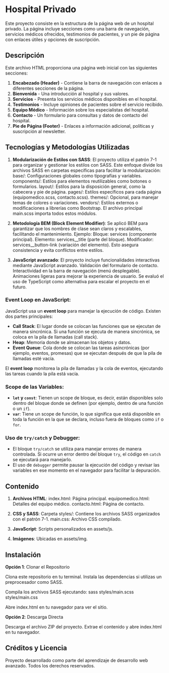 # Hospital Privado

Este proyecto consiste en la estructura de la página web de un hospital privado. La página incluye secciones como una barra de navegación, servicios médicos ofrecidos, testimonios de pacientes, y un pie de página con enlaces útiles y opciones de suscripción.

## Descripción

Este archivo HTML proporciona una página web inicial con las siguientes secciones:

1. **Encabezado (Header)** - Contiene la barra de navegación con enlaces a diferentes secciones de la página.
2. **Bienvenida** - Una introducción al hospital y sus valores.
3. **Servicios** - Presenta los servicios médicos disponibles en el hospital.
4. **Testimonios** - Incluye opiniones de pacientes sobre el servicio recibido.
5. **Equipo Médico** - Información sobre los especialistas del hospital.
6. **Contacto** - Un formulario para consultas y datos de contacto del hospital.
7. **Pie de Página (Footer)** - Enlaces a información adicional, políticas y suscripción al newsletter.

## Tecnologías y Metodologías Utilizadas

1. **Modularización de Estilos con SASS**: El proyecto utiliza el patrón 7-1 para organizar y gestionar los estilos con SASS. Este enfoque divide los archivos SASS en carpetas específicas para facilitar la modularización:
base/: Configuraciones globales como tipografías y variables.
components/: Estilos para elementos reutilizables como botones o formularios.
layout/: Estilos para la disposición general, como la cabecera y pie de página.
pages/: Estilos específicos para cada página (equipomedico.scss, contacto.scss).
themes/: Opcional, para manejar temas de colores o variaciones.
vendors/: Estilos externos o modificaciones a librerías como Bootstrap.
El archivo principal main.scss importa todos estos módulos.

2. **Metodología BEM (Block Element Modifier)**: Se aplicó BEM para garantizar que los nombres de clase sean claros y escalables, facilitando el mantenimiento. Ejemplo:
Bloque: services (componente principal).
Elemento: services__title (parte del bloque).
Modificador: services__button-link (variación del elemento).
Esto asegura consistencia y evita conflictos entre estilos.

3. **JavaScript avanzado**: El proyecto incluye funcionalidades interactivas mediante JavaScript avanzado.
Validación del formulario de contacto.
Interactividad en la barra de navegación (menú desplegable).
Animaciones ligeras para mejorar la experiencia de usuario.
Se evaluó el uso de TypeScript como alternativa para escalar el proyecto en el futuro.

### Event Loop en JavaScript:
JavaScript usa un **event loop** para manejar la ejecución de código. Existen dos partes principales:

- **Call Stack**: El lugar donde se colocan las funciones que se ejecutan de manera sincrónica. Si una función se ejecuta de manera sincrónica, se coloca en la pila de llamadas (call stack).
- **Heap**: Memoria donde se almacenan los objetos y datos.
- **Event Queue**: Cola donde se colocan las tareas asincrónicas (por ejemplo, eventos, promesas) que se ejecutan después de que la pila de llamadas esté vacía.

El **event loop** monitorea la pila de llamadas y la cola de eventos, ejecutando las tareas cuando la pila está vacía.

### Scope de las Variables:
- **`let` y `const`**: Tienen un scope de bloque, es decir, están disponibles solo dentro del bloque donde se definen (por ejemplo, dentro de una función o un `if`).
- **`var`**: Tiene un scope de función, lo que significa que está disponible en toda la función en la que se declara, incluso fuera de bloques como `if` o `for`.

### Uso de `try/catch` y Debugger:
- El bloque `try/catch` se utiliza para manejar errores de manera controlada. Si ocurre un error dentro del bloque `try`, el código en `catch` se ejecutará para manejarlo.
- El uso de `debugger` permite pausar la ejecución del código y revisar las variables en ese momento en el navegador para facilitar la depuración.



## Contenido

1. **Archivos HTML**: index.html: Página principal.
equipomedico.html: Detalles del equipo médico.
contacto.html: Página de contacto.

2. **CSS y SASS**: Carpeta styles/: Contiene los archivos SASS organizados con el patrón 7-1.
main.css: Archivo CSS compilado.

3. **JavaScript**: Scripts personalizados en assets/js.

4. **Imágenes**: Ubicadas en assets/img.

## Instalación

**Opción 1**: Clonar el Repositorio

Clona este repositorio en tu terminal.
Instala las dependencias si utilizas un preprocesador como SASS.

Compila los archivos SASS ejecutando: sass styles/main.scss styles/main.css

Abre index.html en tu navegador para ver el sitio.

**Opción 2**: Descarga Directa

Descarga el archivo ZIP del proyecto.
Extrae el contenido y abre index.html en tu navegador.

## Créditos y Licencia

Proyecto desarrollado como parte del aprendizaje de desarrollo web avanzado. Todos los derechos reservados.
